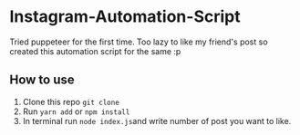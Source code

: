 # Instagram-Automation-Script
Tried puppeteer for the first time. Too lazy to like my friend's post so created this automation script for the same :p


## How to use 
1. Clone this repo `git clone`
2. Run `yarn add` or `npm install`
3. In terminal run `node index.js`and write number of post you want to like. 
